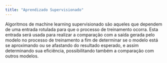 ```yaml
---
title: "Aprendizado Supervisionado"
---
```


Algoritmos de machine learning supervisionado são aqueles que dependem de uma entrada rotulada para que o processo de treinamento ocorra. Esta entrada será usada para realizar a comparação com a saída gerada pelo modelo no processo de treinamento a fim de determinar se o modelo está se aproximando ou se afastando do resultado esperado, e assim determinando sua eficiência, possibilitando também a comparação com outros modelos.
